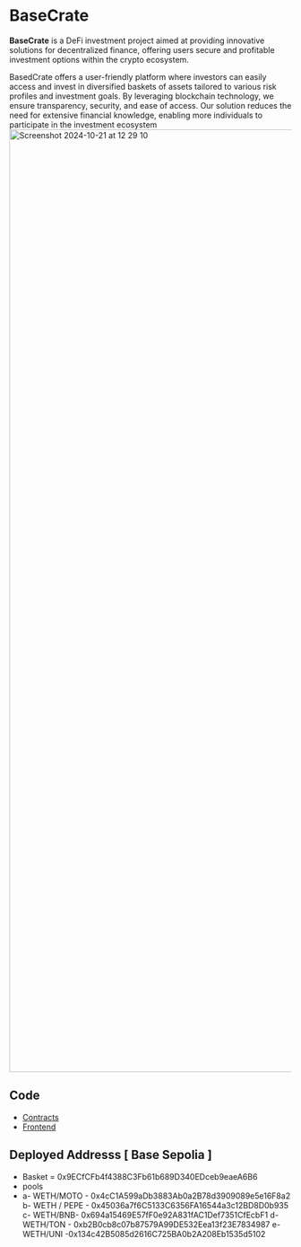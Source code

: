 # BaseCrate

**BaseCrate** is a DeFi investment project aimed at providing innovative solutions for decentralized finance, offering users secure and profitable investment options within the crypto ecosystem.

BasedCrate offers a user-friendly platform where investors can easily access and invest in diversified baskets of assets tailored to various risk profiles and investment goals. By leveraging blockchain technology, we ensure transparency, security, and ease of access. Our solution reduces the need for extensive financial knowledge, enabling more individuals to participate in the investment ecosystem
<img width="1680" alt="Screenshot 2024-10-21 at 12 29 10" src="https://github.com/user-attachments/assets/90b72d02-22b5-479f-86f7-3afb7ce3edd7">


## Code

- [Contracts](https://github.com/BaseCrate/frontend)  
- [Frontend](https://github.com/BaseCrate/basecrate-contracts)

## Deployed Addresss [ Base Sepolia ] 
   - Basket = 0x9ECfCFb4f4388C3Fb61b689D340EDceb9eaeA6B6
   - pools
   - a- WETH/MOTO - 0x4cC1A599aDb3883Ab0a2B78d3909089e5e16F8a2
     b- WETH / PEPE -  0x45036a7f6C5133C6356FA16544a3c12BD8D0b935
     c- WETH/BNB- 0x694a15469E57fF0e92A831fAC1Def7351CfEcbF1
     d-WETH/TON - 0xb2B0cb8c07b87579A99DE532Eea13f23E7834987
     e-WETH/UNI -0x134c42B5085d2616C725BA0b2A208Eb1535d5102
